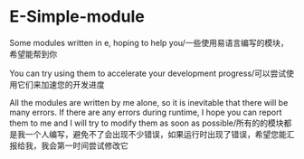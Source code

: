 # E-Simple-module
Some modules written in e, hoping to help you/一些使用易语言编写的模块，希望能帮到你

You can try using them to accelerate your development progress/可以尝试使用它们来加速您的开发进度


All the modules are written by me alone, so it is inevitable that there will be many errors. If there are any errors during runtime, I hope you can report them to me and I will try to modify them as soon as possible/所有的的模块都是我一个人编写，避免不了会出现不少错误，如果运行时出现了错误，希望您能汇报给我，我会第一时间尝试修改它
